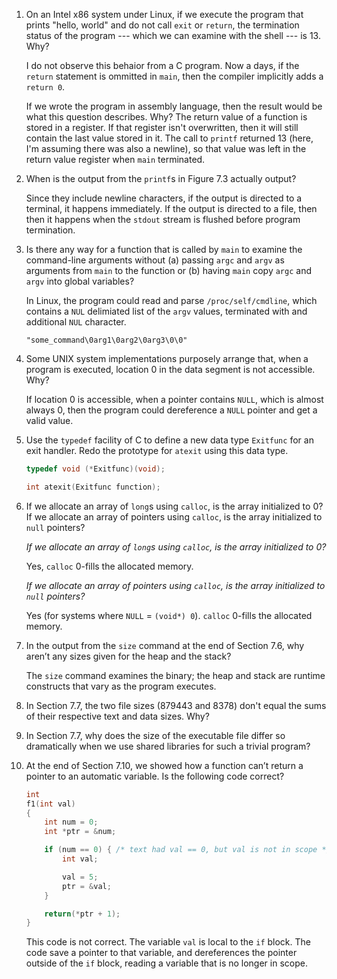 1. On an Intel x86 system under Linux, if we execute the program that prints
   "hello, world" and do not call `exit` or `return`, the termination status
   of the program --- which we can examine with the shell --- is 13. Why?

   I do not observe this behaior from a C program.  Now a days, if the
   `return` statement is ommitted in `main`, then the compiler implicitly
   adds a `return 0`.

   If we wrote the program in assembly language, then the result would be
   what this question describes. Why? The return value of a function is
   stored in a register.  If that register isn't overwritten, then it will
   still contain the last value stored in it.  The call to `printf` returned
   13 (here, I'm assuming there was also a newline), so that value was left
   in the return value register when `main` terminated.

2. When is the output from the `printf`s in Figure 7.3 actually output?

   Since they include newline characters, if the output is directed to a
   terminal, it happens immediately.  If the output is directed to a file,
   then then it happens when the `stdout` stream is flushed before program
   termination.

3. Is there any way for a function that is called by `main` to examine the
   command-line arguments without (a) passing `argc` and `argv` as arguments
   from `main` to the function or (b) having `main` copy `argc` and `argv`
   into global variables?

   In Linux, the program could read and parse `/proc/self/cmdline`, which
   contains a `NUL` delimiated list of the `argv` values, terminated with
   and additional `NUL` character.

   ```
   "some_command\0arg1\0arg2\0arg3\0\0"
   ```

4. Some UNIX system implementations purposely arrange that, when a program is
   executed, location 0 in the data segment is not accessible. Why?

   If location 0 is accessible, when a pointer contains `NULL`, which is
   almost always 0, then the program could dereference a `NULL` pointer and
   get a valid value.

5. Use the `typedef` facility of C to define a new data type `Exitfunc` for
   an exit handler. Redo the prototype for `atexit` using this data type.

   ```c
   typedef void (*Exitfunc)(void);

   int atexit(Exitfunc function);

   ```

6. If we allocate an array of `long`s using `calloc`, is the array initialized
   to 0? If we allocate an array of pointers using `calloc`, is the array
   initialized to `null` pointers?

   _If we allocate an array of `long`s using `calloc`, is the array initialized
   to 0?_

   Yes, `calloc` 0-fills the allocated memory.
   
   _If we allocate an array of pointers using `calloc`, is the array initialized
   to `null` pointers?_

   Yes (for systems where `NULL` = `(void*) 0`). `calloc` 0-fills the allocated
   memory.

7. In the output from the `size` command at the end of Section 7.6, why aren’t
   any sizes given for the heap and the stack?

   The `size` command examines the binary; the heap and stack are runtime
   constructs that vary as the program executes.

8. In Section 7.7, the two file sizes (879443 and 8378) don't equal the sums
   of their respective text and data sizes. Why?

9. In Section 7.7, why does the size of the executable file differ so
   dramatically when we use shared libraries for such a trivial program?

10. At the end of Section 7.10, we showed how a function can’t return a pointer
    to an automatic variable. Is the following code correct?

    ```c
    int
    f1(int val)
    {
        int num = 0;
        int *ptr = &num;

        if (num == 0) { /* text had val == 0, but val is not in scope */
            int val;

            val = 5;
            ptr = &val;
        }

        return(*ptr + 1);
    }
    ```

    This code is not correct.  The variable `val` is local to the `if` block.
    The code save a pointer to that variable, and dereferences the pointer
    outside of the `if` block, reading a variable that is no longer in scope.
